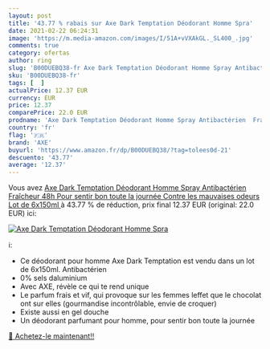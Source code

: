 ```yaml
---
layout: post
title: '43.77 % rabais sur Axe Dark Temptation Déodorant Homme Spra'
date: 2021-02-22 06:24:31
image: 'https://m.media-amazon.com/images/I/51A+vVXAkGL._SL400_.jpg'
comments: true
category: ofertas
author: ring
slug: 'B00DUEBQ38-fr Axe Dark Temptation Déodorant Homme Spray Antibactérien...'
sku: 'B00DUEBQ38-fr'
tags: [  ]
actualPrice: 12.37 EUR
currency: EUR
price: 12.37
comparePrice: 22.0 EUR
prodname: 'Axe Dark Temptation Déodorant Homme Spray Antibactérien  Fraîcheur 48h  Pour sentir bon toute la journée  Contre les mauvaises odeurs  Lot de 6x150ml '
country: 'fr'
flag: '🇫🇷'
brand: 'AXE'
buyurl: 'https://www.amazon.fr/dp/B00DUEBQ38/?tag=tolees0d-21'
descuento: '43.77'
average: '12.37'
---
```


Vous avez [Axe Dark Temptation Déodorant Homme Spray Antibactérien  Fraîcheur 48h  Pour sentir bon toute la journée  Contre les mauvaises odeurs  Lot de 6x150ml ](https://www.amazon.fr/dp/B00DUEBQ38/?tag=tolees0d-21)  à  43.77 % de réduction, prix final  12.37 EUR (original: 22.0 EUR) ici:

[![Axe Dark Temptation Déodorant Homme Spra](https://m.media-amazon.com/images/I/51A+vVXAkGL._SL400_.jpg)](https://www.amazon.fr/dp/B00DUEBQ38/?tag=tolees0d-21)

ℹ️:

- Ce déodorant pour homme Axe Dark Temptation est vendu dans un lot de 6x150ml. Antibactérien
- 0% sels daluminium
- Avec AXE, révèle ce qui te rend unique
- Le parfum frais et vif, qui provoque sur les femmes leffet que le chocolat ont sur elles (gourmandise incontrôlable, envie de croquer)
- Existe aussi en gel douche
- Un déodorant parfumant pour homme, pour sentir bon toute la journée

[🛒 Achetez-le maintenant!!](https://www.amazon.fr/dp/B00DUEBQ38/?tag=tolees0d-21)
